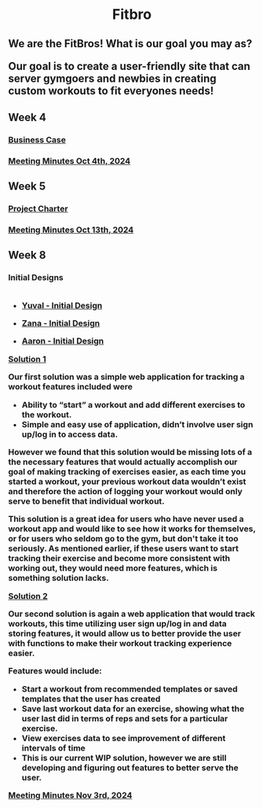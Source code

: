 <h1 align = 'center'> Fitbro </h1>

<h2>
We are the FitBros! What is our goal you may as? 

Our goal is to create a user-friendly site that can server gymgoers and newbies in creating custom workouts to fit everyones needs!

</h2>

<h2> Week 4 </h2>

<h3> 
<a href="https://github.com/Kurdonthego1/Fitbro/blob/main/Documents/Business%20Case.pdf">Business Case</a>
</h3>

<h3> 
<a href="https://github.com/Kurdonthego1/Fitbro/blob/main/Documents/Meeting%20Minutes%201.pdf">Meeting Minutes Oct 4th, 2024</a>
</h3>

<h2> Week 5 </h2>

<h3>
<a href="https://github.com/Kurdonthego1/Fitbro/blob/main/Documents/Project%20Charter.pdf">Project Charter</a>
</h3>

<h3>
<a href="https://github.com/Kurdonthego1/Fitbro/blob/main/Documents/Meeting%20Minutes%202.pdf">Meeting Minutes Oct 13th, 2024</a>
</h3>

<h2> Week 8 </h2>

<h3>
<b>Initial Designs</b>
<br>
<br>

- <a href="https://github.com/Kurdonthego1/Fitbro/blob/main/Documents/Lo%20Fi%20Designs Yuval%20-%20Initial%20Designs.pdf">Yuval - Initial Design
</a>

- <a href="https://github.com/Kurdonthego1/Fitbro/blob/main/Documents/Lo%20Fi%20Designs/Zana%20-%20Initial%20Design.pdf">Zana - Initial Design</a>

- <a href="https://github.com/Kurdonthego1/Fitbro/blob/main/Documents/Lo%20Fi%20Designs/Aaron%20-%20Initial%20Designs.pdf">Aaron - Initial Design</a>

<a href="https://github.com/Kurdonthego1/Fitbro/blob/main/Documents/Lo%20Fi%20Designs/Solution%201.pdf">Solution 1</a>

Our first solution was a simple web application for tracking a workout features included were
- Ability to “start” a workout and add different exercises to the workout.
- Simple and easy use of application, didn’t involve user sign up/log in to access data.

However we found that this solution would be missing lots of a the necessary features that would actually accomplish our goal of making tracking of exercises easier, as each time you started a workout, your previous workout data wouldn’t exist and therefore the action of logging your workout would only serve to benefit that individual workout. 

This solution is a great idea for users who have never used a workout app and would like to see how it works for themselves, or for users who seldom go to the gym, but don't take it too seriously. As mentioned earlier, if these users want to start tracking their exercise and become more consistent with working out, they would need more features, which is something solution lacks.

<a href="https://github.com/Kurdonthego1/Fitbro/blob/main/Documents/Lo%20Fi%20Designs/Solution%202.pdf">Solution 2</a>

Our second solution is again a web application that would track workouts, this time utilizing user sign up/log in and data storing features, it would allow us to better provide the user with functions to make their workout tracking experience easier. 

Features would include:
- Start a workout from recommended templates or saved templates that the user has created
- Save last workout data for an exercise, showing what the user last did in terms of reps and sets for a    particular exercise.
- View exercises data to see improvement of different intervals of time
- This is our current WIP solution, however we are still developing and figuring out features to better serve the user.

<a href="https://github.com/Kurdonthego1/Fitbro/blob/main/Documents/Meeting%20Minutes/Meeting%20Minutes%20Nov%203rd%2C%202024%20FitBro.pdf">Meeting Minutes Nov 3rd, 2024</a>

</h3>